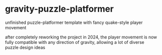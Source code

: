 # gravity-puzzle-platformer
 unfinished puzzle-platformer template with fancy quake-style player movement
 
 after completely reworking the project in 2024, the player movement is now fully compatible with any direction of gravity, allowing a lot of diverse puzzle design ideas
